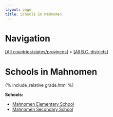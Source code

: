 ```yaml
---
layout: page
title: Schools in Mahnomen
---
```

# Navigation

[[All countries/states/provinces]](../..) > [[All B.C. districts]](..)

# Schools in Mahnomen

{% include_relative grade.html %}

**Schools:**

- [Mahnomen Elementary School](Mahnomen_Elementary_School.md)
- [Mahnomen Secondary School](Mahnomen_Secondary_School.md)
